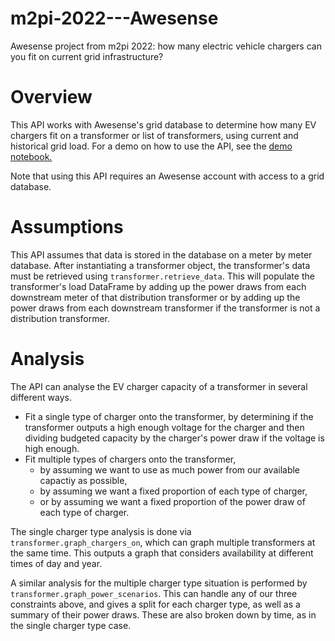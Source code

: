 # m2pi-2022---Awesense

Awesense project from m2pi 2022: how many electric vehicle chargers can you fit on current grid infrastructure?

# Overview

This API works with Awesense's grid database to determine how many EV chargers fit on a transformer or list of transformers, using current and historical grid load. For a demo on how to use the API, see the [demo notebook.](https://github.com/thaddeusj/m2pi-2022---Awesense/blob/master/Awesense%20-%20Demo.ipynb)

Note that using this API requires an Awesense account with access to a grid database.

# Assumptions

This API assumes that data is stored in the database on a meter by meter database. After instantiating a transformer object, the transformer's data must be retrieved using ```transformer.retrieve_data```. This will populate the transformer's load DataFrame by adding up the power draws from each downstream meter of that distribution transformer or by adding up the power draws from each downstream transformer if the transformer is not a distribution transformer.

# Analysis

The API can analyse the EV charger capacity of a transformer in several different ways.

- Fit a single type of charger onto the transformer, by determining if the transformer outputs a high enough voltage for the charger and then dividing budgeted capacity by the charger's power draw if the voltage is high enough.
- Fit multiple types of chargers onto the transformer,
  - by assuming we want to use as much power from our available capactiy as possible,
  - by assuming we want a fixed proportion of each type of charger,
  - or by assuming we want a fixed proportion of the power draw of each type of charger.
  
The single charger type analysis is done via ```transformer.graph_chargers_on```, which can graph multiple transformers at the same time. This outputs a graph that considers availability at different times of day and year.

A similar analysis for the multiple charger type situation is performed by ```transformer.graph_power_scenarios```. This can handle any of our three constraints above, and gives a split for each charger type, as well as a summary of their power draws. These are also broken down by time, as in the single charger type case.


